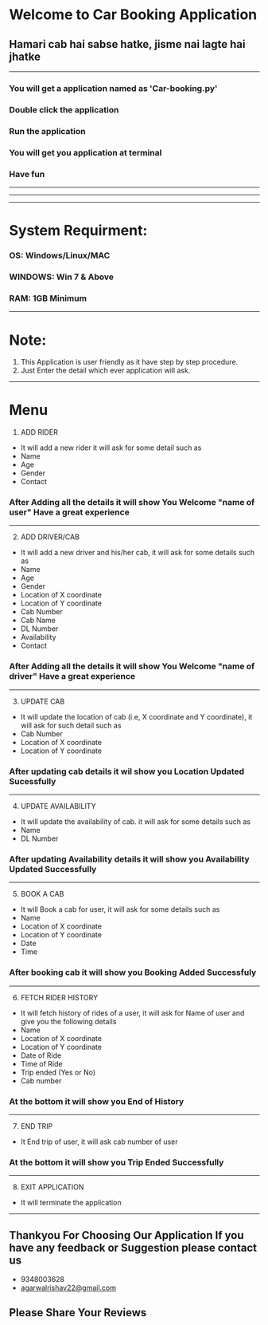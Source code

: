 # Welcome to Car Booking Application
## Hamari cab hai sabse hatke, jisme nai lagte hai jhatke

---
### You will get a application named as 'Car-booking.py'
### Double click the application
### Run the application
### You will get you application at terminal
### Have fun
---



---
---
# System Requirment:
### OS: Windows/Linux/MAC
### WINDOWS: Win 7 & Above
### RAM: 1GB Minimum
---

# Note: 
1. This Application is user friendly as it have step by step procedure.
2. Just Enter the detail which ever application will ask.
---
# Menu
1. ADD RIDER
- It will add a new rider it will ask for some detail such as
- Name
- Age
- Gender
- Contact
### After Adding all the details it will show You Welcome "name of user" Have a great experience
---
2. ADD DRIVER/CAB
- It will add a new driver and his/her cab, it will ask for some details such as
- Name
- Age
- Gender
- Location of X coordinate
- Location of Y coordinate
- Cab Number
- Cab Name
- DL Number
- Availability
- Contact
### After Adding all the details it will show You Welcome "name of driver" Have a great experience
---
3. UPDATE CAB 
- It will update the location of cab (i.e, X coordinate and Y coordinate), it will ask for such detail such as
- Cab Number
- Location of X coordinate
- Location of Y coordinate
### After updating cab details it wil show you Location Updated Sucessfully
---
4. UPDATE AVAILABILITY
- It will update the availability of cab. it will ask for some details such as
- Name
- DL Number
### After updating Availability details it will show you Availability Updated Successfully
---
5. BOOK A CAB 
- It will Book a cab for user, it will ask for some details such as
- Name
- Location of X coordinate
- Location of Y coordinate
- Date
- Time
### After booking cab it will show you Booking Added Successfuly
---
6. FETCH RIDER HISTORY
- It will fetch history of rides of a user, it will ask for Name of user and give you the following details
- Name
- Location of X coordinate
- Location of Y coordinate
- Date of Ride
- Time of Ride
- Trip ended (Yes or No)
- Cab number
### At the bottom it will show you End of History
---
7. END TRIP
- It End trip of user, it will ask cab number of user
### At the bottom it will show you Trip Ended Successfully


---
8. EXIT APPLICATION
- It will terminate the application
---

## Thankyou For Choosing Our Application If you have any feedback or Suggestion please contact us
- 9348003628
- agarwalrishav22@gmail.com

## Please Share Your Reviews

